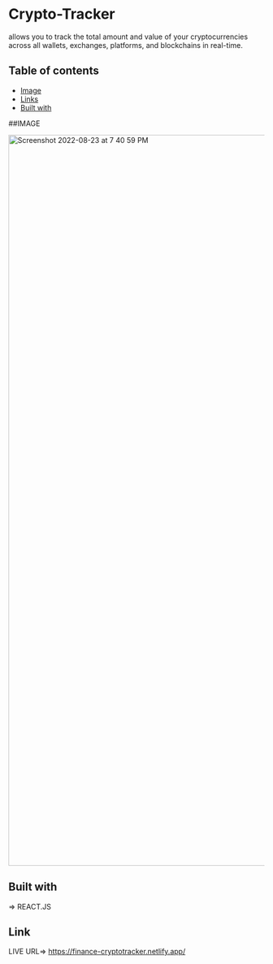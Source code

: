 # Crypto-Tracker

allows you to track the total amount and value of your cryptocurrencies across all wallets, exchanges, platforms, and blockchains in real-time.
## Table of contents

- [Image](#IMAGE)
- [Links](#Link)
- [Built with](#built-with)



##IMAGE

<img width="1440" alt="Screenshot 2022-08-23 at 7 40 59 PM" src="https://user-images.githubusercontent.com/99706585/186180577-67349d8e-6151-40ae-86eb-397f159e94d4.png">




## Built with
=> REACT.JS

## Link 
LIVE URL=> https://finance-cryptotracker.netlify.app/
